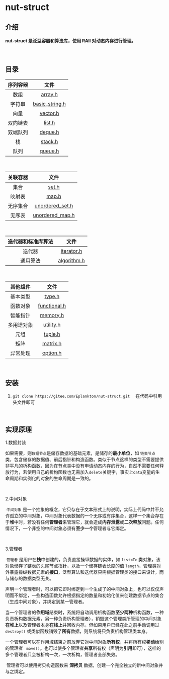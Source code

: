 # nut-struct

## **介绍**
#### nut-struct 是泛型容器和算法库，使用 RAII 对动态内存进行管理。

<br>

## 目录
| 序列容器 |                                             文件                                             |
| :------: | :------------------------------------------------------------------------------------------: |
|   数组   |        [array.h](https://gitee.com/Eplankton/nut-struct/blob/master/cpp_type/array.h)        |
|  字符串  | [basic_string.h](https://gitee.com/Eplankton/nut-struct/blob/master/cpp_type/basic_string.h) |
|   向量   |       [vector.h](https://gitee.com/Eplankton/nut-struct/blob/master/cpp_type/vector.h)       |
| 双向链表 |         [list.h](https://gitee.com/Eplankton/nut-struct/blob/master/cpp_type/list.h)         |
| 双端队列 |        [deque.h](https://gitee.com/Eplankton/nut-struct/blob/master/cpp_type/deque.h)        |
|    栈    |        [stack.h](https://gitee.com/Eplankton/nut-struct/blob/master/cpp_type/stack.h)        |
|   队列   |        [queue.h](https://gitee.com/Eplankton/nut-struct/blob/master/cpp_type/queue.h)        |

<br>

| 关联容器 |                                              文件                                              |
| :------: | :--------------------------------------------------------------------------------------------: |
|   集合   |           [set.h](https://gitee.com/Eplankton/nut-struct/blob/master/cpp_type/set.h)           |
|  映射表  |           [map.h](https://gitee.com/Eplankton/nut-struct/blob/master/cpp_type/map.h)           |
| 无序集合 | [unordered_set.h](https://gitee.com/Eplankton/nut-struct/blob/master/cpp_type/unordered_set.h) |
|  无序表  | [unordered_map.h](https://gitee.com/Eplankton/nut-struct/blob/master/cpp_type/unordered_map.h) |

<br>

| 迭代器和标准库算法 |                                          文件                                          |
| :----------------: | :------------------------------------------------------------------------------------: |
|       迭代器       |  [iterator.h](https://gitee.com/Eplankton/nut-struct/blob/master/cpp_type/iterator.h)  |
|      通用算法      | [algorithm.h](https://gitee.com/Eplankton/nut-struct/blob/master/cpp_type/algorithm.h) |

<br>

|  其他组件  |                                           文件                                           |
| :--------: | :--------------------------------------------------------------------------------------: |
|  基本类型  |       [type.h](https://gitee.com/Eplankton/nut-struct/blob/master/cpp_type/type.h)       |
|  函数对象  | [functional.h](https://gitee.com/Eplankton/nut-struct/blob/master/cpp_type/functional.h) |
|  智能指针  |     [memory.h](https://gitee.com/Eplankton/nut-struct/blob/master/cpp_type/memory.h)     |
| 多用途对象 |    [utility.h](https://gitee.com/Eplankton/nut-struct/blob/master/cpp_type/utility.h)    |
|    元组    |      [tuple.h](https://gitee.com/Eplankton/nut-struct/blob/master/cpp_type/tuple.h)      |
|    矩阵    |     [matrix.h](https://gitee.com/Eplankton/nut-struct/blob/master/cpp_type/matrix.h)     |
|    异常处理    |     [option.h](https://gitee.com/Eplankton/nut-struct/blob/master/cpp_type/option.h)     |

<br>

## **安装**

 1. `git clone https://gitee.com/Eplankton/nut-struct.git  ` 在代码中引用头文件即可

<br>

## **实现原理**

1.数据封装

​	如果需要，则`数据节点`是储存数据的基础元素，是储存的**最小单位**，如 `链表节点`类，包含储存的数据值、前后指针和构造函数。类似于节点这样的类型不需要提供非平凡的析构函数，因为在节点类中没有申请动态内存的行为，自然不需要任何释放行为，若使用自己的析构函数也无需加入`delete`关键字，事实上`data`变量的生命周期和实例化的对象的生命周期是一致的。

<br>

2.中间对象

​	`中间对象` 是一个抽象的概念，它只存在于文本形式上的说明，实际上代码中并不允许孤立的中间对象，中间对象代表数据的一个无序或有序集合，这样一个集合存在于**堆**中时，若没有任何**管理者**来管理它，就会造成**内存泄露**或**二次释放**问题。任何情况下，一个非空的中间对象必须有**至少一个**管理者与它绑定。

<br>

3.管理者

​	`管理者` 是用户在**栈**中创建的，负责直接操纵数据的实体，如 `list<T>` 类对象，该对象储存了链表的头尾节点指针，以及一个储存链表长度的值 `length`，管理类对外暴露操纵数据元素的**接口**，泛型算法和迭代器只需根据管理类的接口来设计，而与储存的数据类型无关。

​	声明一个管理者时，可以把它即时绑定到一个生成了的中间对象上，也可以仅仅声明而不绑定，一些构造函数允许根据指定的数量和初始化值来创建数据节点的集合（生成中间对象），并绑定到某一管理者。

​	当一个管理者的**作用域**结束时，系统将自动调用析构函数**至少两种**析构函数，一种负责析构数据元素，另一种负责析构管理者），销毁这个管理类所管理的中间对象**在堆上**以及管理者本身**在栈上**并回收内存。但如果用户已经在此之前手动调用过 `destroy()` 或类似函数销毁了**所有**数据，则系统将只负责析构管理类本身。

​	一个管理者可以在作用域结束之前放弃它对中间对象**所有权**，并将所有权**移动**给别的管理者  ` move()`。也可以使多个管理者**共享**所有权（声明为**引用**即可），这样的多个管理者只会被析构一次，一次析构，管理者全部失效。

​	管理者可以使用拷贝构造函数来 **深拷贝** 数据，创建一个完全独立的新中间对象并与之绑定。

<!-- ```cpp
template <class T>
    class ListNode
    {
    protected:
        ListNode<T> *prev = NULL;
        ListNode<T> *next = NULL;
    public:
        T data;
        ListNode() : prev(NULL), next(NULL){};
        explicit ListNode(const T &userInputData) 
            : data(userInputData), prev(NULL), next(NULL){};

        template <class>
        	friend class LINKED_LIST;
    };
``` -->

<!-- ```cpp
template <class T>
    class LINKED_LIST
    {
    protected:
        ListNode<T> *head = NULL;
        ListNode<T> *tail = NULL;
        unsigned int length = 0;

    public:
        ListNode<T> *begin() const
        ListNode<T> *end() const;
        bool empty() const;
        
        LINKED_LIST() : head(NULL), tail(NULL), length(0){};
        explicit LINKED_LIST(unsigned int userInputlength);
        explicit LINKED_LIST(const T &userInputData, unsigned int userInputlength = 1);
        LINKED_LIST(ListNode<T> *start_node, ListNode<T> *end_node);
        LINKED_LIST(const LINKED_LIST<T> &obj);
        ~LINKED_LIST()
        {
            if (!this->empty())
            {
                this->destroy();
            }
            head = NULL;
            tail = NULL;
        }

        void print();
        unsigned int get_length() const
        unsigned int get_length(ListNode<T> *start_node) const;

        class iterator
        {
            ...
        };

        bool remove(ListNode<T> *start_node, unsigned int N = 0);
        unsigned int remove_all(bool (*condition)(T &stock_val));
        bool destroy();
        bool destroy(ListNode<T> *start_node, ListNode<T> *end_node);
        ListNode<T> *push_back();
        ListNode<T> *push_back(const T &obj, unsigned int num = 1);
        ListNode<T> *push_front(); 
        ListNode<T> *push_front(const T &obj, unsigned int num = 1);
        LL& merge(LINKED_LIST<T> &after);
        ListNode<T> *insert(const ListNode<T> *position, const T &obj,int num = 1);
        ListNode<T> *find(bool (*condition)(T &stock_val));
        
    };
``` -->




